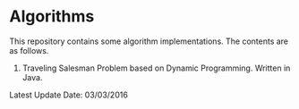 # Algorithms

This repository contains some algorithm implementations. The contents are as follows.

1. Traveling Salesman Problem based on Dynamic Programming. Written in Java.

Latest Update Date: 03/03/2016
